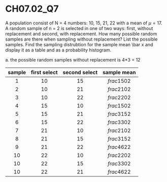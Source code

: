 # CH07.02_Q7 #
A population consist of N = 4 numbers: 10, 15, 21, 22 with a mean of $\mu = 17$. 
A random sample of n = 2 is selected in one of two ways: first, without replacement and second, with replacement.
How many possible random samples are there when sampling without replacement? List the possible samples.
Find the sampling distrubtion for the sample mean \bar x and display it as a table and as a probability histogram.

a. the possible random samples without replacement is 4*3 = 12

| sample |first select | second select | sample mean |
|:------:|:-----------:|:-------------:|:-----------:|
| 1      | 10          |  15           | $frac{150}{2}$ |
| 2      | 10          |  21           | $frac{210}{2}$ |
| 3      | 10          |  22           | $frac{220}{2}$ |
| 4      | 15          |  10           | $frac{150}{2}$ |
| 5      | 15          |  21           | $frac{315}{2}$ |
| 6      | 15          |  22           | $frac{330}{2}$ |
| 7      | 21          |  10           | $frac{210}{2}$ |
| 8      | 21          |  15           | $frac{315}{2}$ |
| 9      | 21          |  22           | $frac{462}{2}$ |
| 10     | 22          |  10           | $frac{220}{2}$ |
| 10     | 22          |  15           | $frac{330}{2}$ |
| 10     | 22          |  21           | $frac{462}{2}$ |
